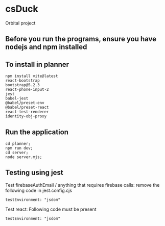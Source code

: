 # csDuck

Orbital project

## Before you run the programs, ensure you have nodejs and npm installed

## To install in planner

```
npm install vite@latest 
react-bootstrap 
bootstrap@5.2.3 
react-phone-input-2 
jest 
babel-jest 
@babel/preset-env 
@babel/preset-react 
react-test-renderer
identity-obj-proxy
```

## Run the application

```
cd planner;
npm run dev;
cd server;
node server.mjs;
```

## Testing using jest
Test firebaseAuthEmail / anything that requires firebase calls: remove the following code in jest.config.cjs
```
testEnvironment: "jsdom"
```

Test react:
Following code must be present
```
testEnvironment: "jsdom"
```